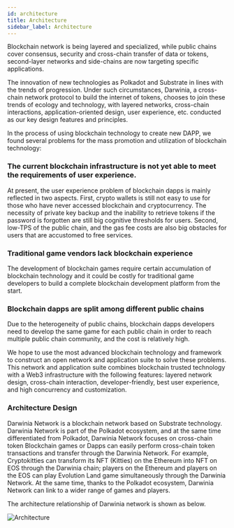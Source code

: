 ```yaml
---
id: architecture
title: Architecture
sidebar_label: Architecture
---
```


Blockchain network is being layered and specialized, while public chains cover consensus, security and cross-chain transfer of data or tokens, second-layer networks and side-chains are now targeting specific applications.

The innovation of new technologies as Polkadot and Substrate in lines with the trends of progression. Under such circumstances, Darwinia, a cross-chain network protocol to build the internet of tokens, chooses to join these trends of ecology and technology, with layered networks, cross-chain interactions, application-oriented design, user experience, etc. conducted  as our key design features and principles.

In the process of using blockchain technology to create new DAPP, we found several problems for the mass promotion and utilization of blockchain technology:

### The current blockchain infrastructure is not yet able to meet the requirements of user experience.

At present, the user experience problem of blockchain dapps is mainly reflected in two aspects. First, crypto wallets is still not easy to use for those who have never accessed blockchain and cryptocurrency. The necessity of private key backup and the inability to retrieve tokens if the password is forgotten are still big cognitive thresholds for users. Second,  low-TPS of the public chain, and the gas fee costs are also  big obstacles for users that are accustomed to  free  services.

### Traditional game vendors lack blockchain experience

The development of blockchain games require certain accumulation of blockchain technology and it could be costly for traditional game developers to build a complete blockchain development platform from the start.

### Blockchain dapps are split among different public chains 

Due to the heterogeneity of public chains, blockchain dapps developers need to develop the same game for each public chain in order to reach multiple public chain community, and the cost is relatively high.

We hope to use the most advanced blockchain technology and framework to construct an open network and application suite to solve these problems. This network and application suite combines blockchain trusted technology with a Web3 infrastructure with the following features: layered network design, cross-chain interaction, developer-friendly, best user experience, and high concurrency and customization.

### Architecture Design

Darwinia Network is a blockchain network based on Substrate technology. Darwinia Network is part of the Polkadot ecosystem, and at the same time differentiated from Polkadot, Darwinia Network focuses on cross-chain token Blockchain games or Dapps can easily perform cross-chain token transactions and transfer  through the Darwinia Network. For example, Cryptokitties can transform its NFT (Kitties) on the Ethereum into NFT on EOS through the Darwinia chain; players on the Ethereum and players on the EOS can play Evolution Land game simultaneously through the Darwinia Network. At the same time, thanks to the Polkadot ecosystem, Darwinia Network can link to a wider range of games and players.

The architecture relationship of Darwinia network is shown as below.

![Architecture](assets/architecture-en.png)
